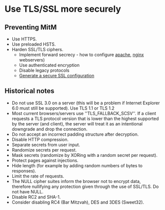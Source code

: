 # Use TLS/SSL more securely

## Preventing MitM

* Use HTTPS.
* Use preloaded HSTS.
* Harden SSL/TLS ciphers.
  * Implement forward secrecy - how to configure [apache](blue-webserver:docs/apache/forward-secrecy), [nginx](blue-webserver:docs/nginx/forward-secrecy) webservers)
  * Use authenticated encryption
  * Disable legacy protocols
  * [Generate a secure SSL configuration](https://ssl-config.mozilla.org/)

## Historical notes

  * Do not use SSL 3.0 on a server (this will be a problem if Internet Explorer 6.0 must still be supported). Use TLS 1.1 or TLS 1.2
  * Most current browsers/servers use ''TLS_FALLBACK_SCSV''. If a client requests a TLS protocol version that is lower than the highest supported by the server (and client), the server will treat it as an intentional downgrade and drop the connection.
  * Do not accept an incorrect padding structure after decryption.
  * Disable HTTP compression.
  * Separate secrets from user input.
  * Randomize secrets per request.
  * Mask secrets (randomize by XORing with a random secret per request).
  * Protect pages against injections.
  * Hide length (for example by adding random numbers of bytes to responses).
  * Limit the rate of requests.
  * The NULL cipher suites inform the browser not to encrypt data, therefore nullifying any protection given through the use of SSL/TLS. Do not have NULL.
  * Disable RC2 and SHA-1.
  * Consider disabling RC4 (Bar Mitzvah), DES and 3DES (Sweet32).
